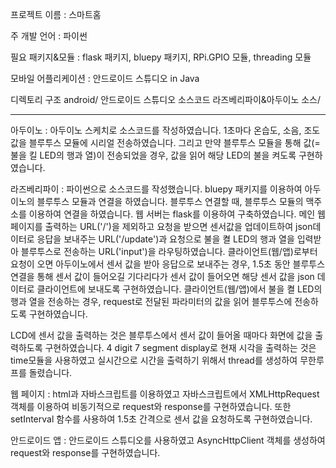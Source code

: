 프로젝트 이름 : 스마트홈

주 개발 언어 : 파이썬 

필요 패키지&모듈 : flask 패키지, bluepy 패키지, RPi.GPIO 모듈, threading 모듈 

모바일 어플리케이션 : 안드로이드 스튜디오 in Java

디렉토리 구조
android/ 안드로이드 스튜디오 소스코드
라즈베리파이&아두이노 소스/ 



----------------------------------------------------------------------------------------

아두이노 : 아두이노 스케치로 소스코드를 작성하였습니다. 1초마다 온습도, 소음, 조도 값을 블루투스 모듈에 시리얼 전송하였습니다. 그리고 만약 블루투스 모듈을 통해 값(= 불을 킬 LED의 행과 열)이 전송되었을 경우, 값을 읽어 해당 LED의 불을 켜도록 구현하였습니다.    

라즈베리파이 : 파이썬으로 소스코드를 작성했습니다. bluepy 패키지를 이용하여 아두이노의 블루투스 모듈과 연결을 하였습니다. 블루투스 연결할 때, 블루투스 모듈의 맥주소를 이용하여 연결을 하였습니다. 웹 서버는 flask를 이용하여 구축하였습니다. 메인 웹 페이지를 출력하는 URL('/')을 제외하고 요청을 받으면 센서값을 업데이트하여 json데이터로 응답을 보내주는 URL('/update')과 요청으로 불을 켤 LED의 행과 열을 입력받아 블루투스로 전송하는 URL('input')을 라우팅하였습니다. 
클라이언트(웹/앱)로부터 요청이 오면 아두이노에서 센서 값을 받아 응답으로 보내주는 경우, 1.5초 동안 블루투스 연결을 통해 센서 값이 들어오길 기다리다가 센서 값이 들어오면 해당 센서 값을 json 데이터로 클라이언트에 보내도록 구현하였습니다.
클라이언트(웹/앱)에서 불을 켤 LED의 행과 열을 전송하는 경우, request로 전달된 파라미터의 값을 읽어 블루투스에 전송하도록 구현하였습니다.

LCD에 센서 값을 출력하는 것은 블루투스에서 센서 값이 들어올 때마다 화면에 값을 출력하도록 구현하였습니다.
4 digit 7 segment display로 현재 시각을 출력하는 것은 time모듈을 사용하였고 실시간으로 시간을 출력하기 위해서 thread를 생성하여 무한루프를 돌렸습니다.

웹 페이지 : html과 자바스크립트를 이용하였고 자바스크립트에서 XMLHttpRequest객체를 이용하여 비동기적으로 request와 response를 구현하였습니다. 또한 setInterval 함수를 사용하여 1.5초 간격으로 센서 값을 요청하도록 구현하였습니다.

안드로이드 앱 : 안드로이드 스튜디오를 사용하였고 AsyncHttpClient 객체를 생성하여 request와 response를 구현하였습니다.
